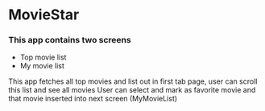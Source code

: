# MovieStar


### This app contains two screens
- Top movie list
- My movie list

This app fetches all top movies and list out in first tab page, user can scroll this list and see all movies
User can select and mark as favorite movie and that movie inserted into next screen (MyMovieList)
 
